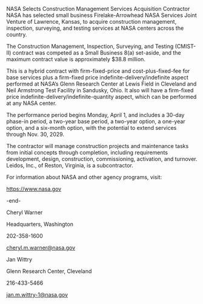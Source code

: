 NASA Selects Construction Management Services Acquisition Contractor 
 NASA has selected small business Firelake-Arrowhead NASA Services Joint Venture of Lawrence, Kansas, to acquire construction management, inspection, surveying, and testing services at NASA centers across the country.

The Construction Management, Inspection, Surveying, and Testing (CMIST-II) contract was competed as a Small Business 8(a) set-aside, and the maximum contract value is approximately $38.8 million.

This is a hybrid contract with firm-fixed-price and cost-plus-fixed-fee for base services plus a firm-fixed price indefinite-delivery/indefinite aspect performed at NASA’s Glenn Research Center at Lewis Field in Cleveland and Neil Armstrong Test Facility in Sandusky, Ohio. It also will have a firm-fixed price indefinite-delivery/indefinite-quantity aspect, which can be performed at any NASA center.

The performance period begins Monday, April 1, and includes a 30-day phase-in period, a two-year base period, a two-year option, a one-year option, and a six-month option, with the potential to extend services through Nov. 30, 2029.

The contractor will manage construction projects and maintenance tasks from initial concepts through completion, including requirements development, design, construction, commissioning, activation, and turnover. Leidos, Inc., of Reston, Virginia, is a subcontractor.

For information about NASA and other agency programs, visit:

https://www.nasa.gov

-end-

Cheryl Warner

Headquarters, Washington

202-358-1600

cheryl.m.warner@nasa.gov

Jan Wittry

Glenn Research Center, Cleveland

216-433-5466

jan.m.wittry-1@nasa.gov